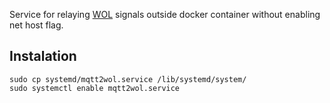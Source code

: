 Service for relaying [WOL](https://en.wikipedia.org/wiki/Wake-on-LAN) signals outside docker container without enabling net host flag.

## Instalation
```
sudo cp systemd/mqtt2wol.service /lib/systemd/system/
sudo systemctl enable mqtt2wol.service
```

